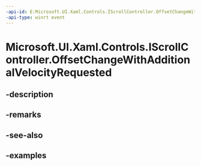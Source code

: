 ```yaml
---
-api-id: E:Microsoft.UI.Xaml.Controls.IScrollController.OffsetChangeWithAdditionalVelocityRequested
-api-type: winrt event
---
```


<!-- Event syntax.
abstract public event TypedEventHandler OffsetChangeWithAdditionalVelocityRequested<IScrollController, ScrollControllerOffsetChangeWithAdditionalVelocityRequestedEventArgs>
-->

# Microsoft.UI.Xaml.Controls.IScrollController.OffsetChangeWithAdditionalVelocityRequested

## -description

## -remarks

## -see-also

## -examples

